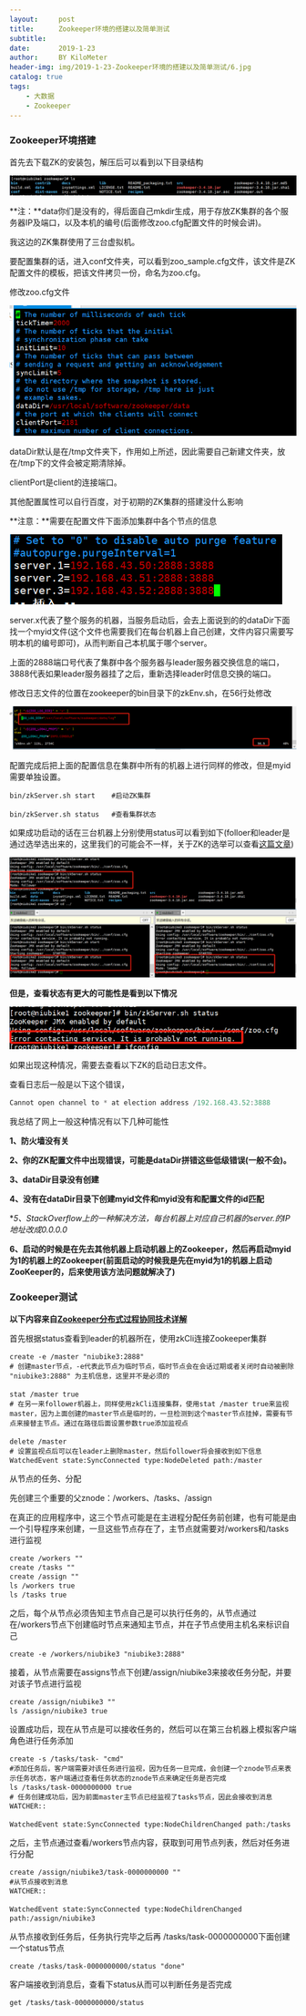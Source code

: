 ```yaml
---
layout:     post
title:      Zookeeper环境的搭建以及简单测试
subtitle:   
date:       2019-1-23
author:     BY KiloMeter
header-img: img/2019-1-23-Zookeeper环境的搭建以及简单测试/6.jpg
catalog: true
tags:
    - 大数据
    - Zookeeper
---
```



### Zookeeper环境搭建

首先去下载ZK的安装包，解压后可以看到以下目录结构

![](/img/2019-1-23-Zookeeper环境的搭建以及简单测试/Zookeeper解压目录.png)

**注：**data你们是没有的，得后面自己mkdir生成，用于存放ZK集群的各个服务器IP及端口，以及本机的编号(后面修改zoo.cfg配置文件的时候会讲)。

我这边的ZK集群使用了三台虚拟机。

要配置集群的话，进入conf文件夹，可以看到zoo_sample.cfg文件，该文件是ZK配置文件的模板，把该文件拷贝一份，命名为zoo.cfg。

修改zoo.cfg文件

![](/img/2019-1-23-Zookeeper环境的搭建以及简单测试/ZK配置文件内容.png)



dataDir默认是在/tmp文件夹下，作用如上所述，因此需要自己新建文件夹，放在/tmp下的文件会被定期清除掉。

clientPort是client的连接端口。

其他配置属性可以自行百度，对于初期的ZK集群的搭建没什么影响

**注意：**需要在配置文件下面添加集群中各个节点的信息

![](/img/2019-1-23-Zookeeper环境的搭建以及简单测试/ZK集群配置添加各节点信息.png)

server.x代表了整个服务的机器，当服务启动后，会去上面说到的的dataDir下面找一个myid文件(这个文件也需要我们在每台机器上自己创建，文件内容只需要写明本机的编号即可)，从而判断自己本机属于哪个server。

上面的2888端口号代表了集群中各个服务器与leader服务器交换信息的端口，3888代表如果leader服务器挂了之后，重新选择leader时信息交换的端口。

修改日志文件的位置在zookeeper的bin目录下的zkEnv.sh，在56行处修改

![](/img/2019-1-23-Zookeeper环境的搭建以及简单测试/ZK目录路径修改.png)

配置完成后把上面的配置信息在集群中所有的机器上进行同样的修改，但是myid需要单独设置。

```shell
bin/zkServer.sh start    #启动ZK集群

bin/zkServer.sh status   #查看集群状态
```

如果成功启动的话在三台机器上分别使用status可以看到如下(folloer和leader是通过选举选出来的，这里我们的可能会不一样，关于ZK的选举可以查看[这篇文章](https://zhouyimian.github.io/2019/01/22/Zookeeper%E6%A6%82%E5%BF%B5-%E5%8E%9F%E7%90%86-%E5%BA%94%E7%94%A8%E5%9C%BA%E6%99%AF/))

![](/img/2019-1-23-Zookeeper环境的搭建以及简单测试/ZK集群成功启动标志.png)



**但是，查看状态有更大的可能性是看到以下情况**

![](/img/2019-1-23-Zookeeper环境的搭建以及简单测试/ZK集群启动失败.png)

如果出现这种情况，需要去查看以下ZK的启动日志文件。

查看日志后一般是以下这个错误，

```java
Cannot open channel to * at election address /192.168.43.52:3888
```

我总结了网上一般这种情况有以下几种可能性

**1、防火墙没有关**

**2、你的ZK配置文件中出现错误，可能是dataDir拼错这些低级错误(一般不会)。**

**3、dataDir目录没有创建**

**4、没有在dataDir目录下创建myid文件和myid没有和配置文件的id匹配**

**5、StackOverflow上的一种解决方法，每台机器上对应自己机器的server.*的IP地址改成0.0.0.0**

**6、启动的时候是在先去其他机器上启动机器上的Zookeeper，然后再启动myid为1的机器上的Zookeeper(前面启动的时候我是先在myid为1的机器上启动ZooKeeper的，后来使用该方法问题就解决了)**



### Zookeeper测试

**以下内容来自[Zookeeper分布式过程协同技术详解](https://book.douban.com/subject/26766807/)**

首先根据status查看到leader的机器所在，使用zkCli连接Zookeeper集群

```shell
create -e /master "niubike3:2888"   
# 创建master节点，-e代表此节点为临时节点，临时节点会在会话过期或者关闭时自动被删除 "niubike3:2888" 为主机信息，这里并不是必须的

stat /master true
# 在另一来follower机器上，同样使用zkCli连接集群，使用stat /master true来监视master，因为上面创建的master节点是临时的，一旦检测到这个master节点挂掉，需要有节点来接替主节点。通过在路径后面设置参数true添加监视点

delete /master
# 设置监视点后可以在leader上删除master，然后follower将会接收到如下信息
WatchedEvent state:SyncConnected type:NodeDeleted path:/master
```

从节点的任务、分配

先创建三个重要的父znode：/workers、/tasks、/assign

在真正的应用程序中，这三个节点可能是在主进程分配任务前创建，也有可能是由一个引导程序来创建，一旦这些节点存在了，主节点就需要对/workers和/tasks进行监视

```shell
create /workers ""
create /tasks ""
create /assign ""
ls /workers true
ls /tasks true
```



之后，每个从节点必须告知主节点自己是可以执行任务的，从节点通过在/workers节点下创建临时节点来通知主节点，并在子节点使用主机名来标识自己

```shell
create -e /workers/niubike3 "niubike3:2888"
```

接着，从节点需要在assigns节点下创建/assign/niubike3来接收任务分配，并要对该子节点进行监视

```shell
create /assign/niubike3 ""
ls /assign/niubike3 true
```

设置成功后，现在从节点是可以接收任务的，然后可以在第三台机器上模拟客户端角色进行任务添加

```shell
create -s /tasks/task- "cmd"
#添加任务后，客户端需要对该任务进行监视，因为任务一旦完成，会创建一个znode节点来表示任务状态，客户端通过查看任务状态的znode节点来确定任务是否完成
ls /tasks/task-0000000000 true
# 任务创建成功后，因为前面master主节点已经监视了tasks节点，因此会接收到消息
WATCHER::

WatchedEvent state:SyncConnected type:NodeChildrenChanged path:/tasks
```

之后，主节点通过查看/workers节点内容，获取到可用节点列表，然后对任务进行分配

```shell
create /assign/niubike3/task-0000000000 ""
#从节点接收到消息
WATCHER::

WatchedEvent state:SyncConnected type:NodeChildrenChanged path:/assign/niubike3
```

从节点接收到任务后，任务执行完毕之后再 /tasks/task-0000000000下面创建一个status节点

```shell
create /tasks/task-0000000000/status "done"
```

客户端接收到消息后，查看下status从而可以判断任务是否完成

```shell
get /tasks/task-0000000000/status
```

